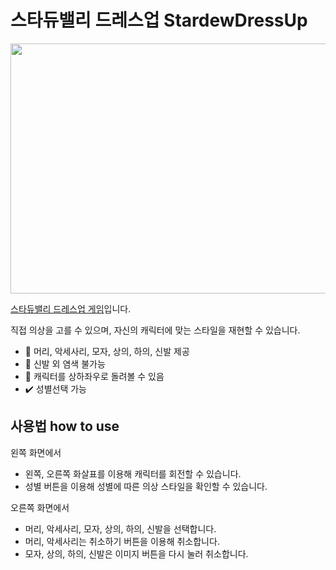 # 스타듀밸리 드레스업 StardewDressUp 

<img src="https://user-images.githubusercontent.com/81071162/158763144-c0c7fdaa-57c4-4624-8242-60ec18f9e6dd.png" width="900" height="400">

[스타듀밸리 드레스업 게임](https://ihyeon908.github.io/StardewDressUp/)입니다.

직접 의상을 고를 수 있으며, 자신의 캐릭터에 맞는 스타일을 재현할 수 있습니다.

* :shirt: 머리, 악세사리, 모자, 상의, 하의, 신발 제공
* :art: 신발 외 염색 불가능
* :arrows_counterclockwise: 캐릭터를 상하좌우로 돌려볼 수 있음
* :heavy_check_mark: 성별선택 가능


## 사용법 how to use

왼쪽 화면에서 
* 왼쪽, 오른쪽 화살표를 이용해 캐릭터를 회전할 수 있습니다.
* 성별 버튼을 이용해 성별에 따른 의상 스타일을 확인할 수 있습니다.

오른쪽 화면에서
* 머리, 악세사리, 모자, 상의, 하의, 신발을 선택합니다.
* 머리, 악세사리는 취소하기 버튼을 이용해 취소합니다.
* 모자, 상의, 하의, 신발은 이미지 버튼을 다시 눌러 취소합니다.
